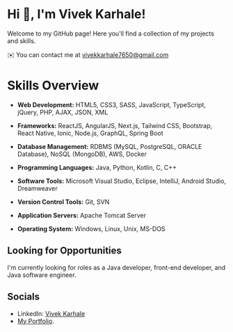 # Hi 👋, I'm Vivek Karhale!

Welcome to my GitHub page! Here you'll find a collection of my projects and skills.

✉️  You can contact me at [vivekkarhale7650@gmail.com](mailto:vivekkarhale7650@gmail.com)

# Skills Overview

- **Web Development:** HTML5, CSS3, SASS, JavaScript, TypeScript, jQuery, PHP, AJAX, JSON, XML

- **Frameworks:** ReactJS, AngularJS, Next.js, Tailwind CSS, Bootstrap, React Native, Ionic, Node.js, GraphQL, Spring Boot

- **Database Management:** RDBMS (MySQL, PostgreSQL, ORACLE Database), NoSQL (MongoDB), AWS, Docker

- **Programming Languages:** Java, Python, Kotlin, C, C++

- **Software Tools:** Microsoft Visual Studio, Eclipse, IntelliJ, Android Studio, Dreamweaver

- **Version Control Tools:** Git, SVN

- **Application Servers:** Apache Tomcat Server

- **Operating System:** Windows, Linux, Unix, MS-DOS

## Looking for Opportunities

I'm currently looking for roles as a Java developer, front-end developer, and Java software engineer.

## Socials

- LinkedIn: [Vivek Karhale](https://www.linkedin.com/in/vivek-karhale-3545a6106)
- [My Portfolio](https://vivekkarhale.dev/).
